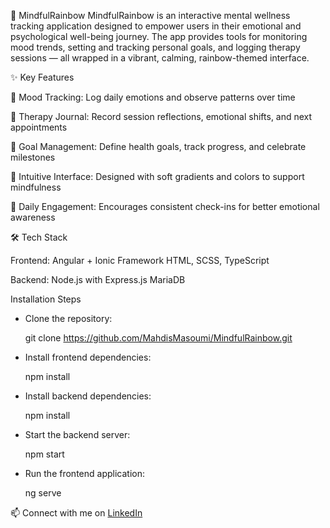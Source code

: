 🌈 MindfulRainbow
MindfulRainbow is an interactive mental wellness tracking application designed to empower users in their emotional and psychological well-being journey. The app provides tools for monitoring mood trends, setting and tracking personal goals, and logging therapy sessions — all wrapped in a vibrant, calming, rainbow-themed interface.

✨ Key Features

🧠 Mood Tracking: Log daily emotions and observe patterns over time

📔 Therapy Journal: Record session reflections, emotional shifts, and next appointments

🎯 Goal Management: Define health goals, track progress, and celebrate milestones

🌈 Intuitive Interface: Designed with soft gradients and colors to support mindfulness

📅 Daily Engagement: Encourages consistent check-ins for better emotional awareness

🛠️ Tech Stack

Frontend:
Angular + Ionic Framework
HTML, SCSS, TypeScript

Backend:
Node.js with Express.js
MariaDB 

Installation Steps
- Clone the repository:
  
    git clone https://github.com/MahdisMasoumi/MindfulRainbow.git
  
- Install frontend dependencies:
  
    npm install
  
- Install backend dependencies:
  
    npm install
  
- Start the backend server:
  
    npm start
  
- Run the frontend application:
  
    ng serve


📫 Connect with me on [LinkedIn](https://www.linkedin.com/in/mahdismasoumi/)
